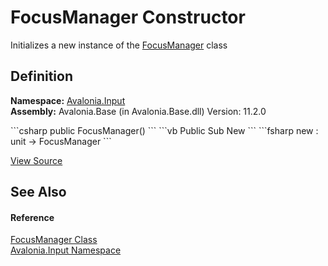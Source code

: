 # FocusManager Constructor


Initializes a new instance of the <a href="T_Avalonia_Input_FocusManager">FocusManager</a> class



## Definition
**Namespace:** <a href="N_Avalonia_Input">Avalonia.Input</a>  
**Assembly:** Avalonia.Base (in Avalonia.Base.dll) Version: 11.2.0

<Tabs groupId="api-code-preview">
<TabItem value="csharp" label="C#">
```csharp
public FocusManager()
```
</TabItem>
<TabItem value="vb" label="VB">
```vb
Public Sub New
```
</TabItem>
<TabItem value="fsharp" label="F#">
```fsharp
new : unit -> FocusManager
```
</TabItem>
</Tabs>



<a href="https://github.com/AvaloniaUI/Avalonia/tree/master/src/Avalonia.Base/Input/FocusManager.cs" title="View the source code">View Source</a>



## See Also


#### Reference
<a href="T_Avalonia_Input_FocusManager">FocusManager Class</a>  
<a href="N_Avalonia_Input">Avalonia.Input Namespace</a>  
